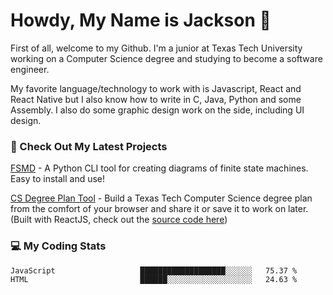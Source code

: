 # Howdy, My Name is Jackson 🤠

First of all, welcome to my Github. I'm a junior at Texas Tech University working on a Computer Science degree and studying to become a software engineer.

My favorite language/technology to work with is Javascript, React and React Native but I also know how to write in C, Java, Python and some Assembly. 
I also do some graphic design work on the side, including UI design.

### 🔨 Check Out My Latest Projects
[FSMD](https://github.com/jaxcksn/FSMD) - A Python CLI tool for creating diagrams of finite state machines. Easy to install and use!

[CS Degree Plan Tool](https://csplan.jaxcksn.dev/) - Build a Texas Tech Computer Science degree plan from the comfort of your browser and share it or save it to work on later. (Built with ReactJS, check out the [source code here](https://github.com/jaxcksn/CompSciDegreePlan))

<!---
jaxcksn/jaxcksn is a ✨ special ✨ repository because its `README.md` (this file) appears on your GitHub profile.
You can click the Preview link to take a look at your changes.
--->

### 💻 My Coding Stats
<!--START_SECTION:waka-->

```txt
JavaScript                   ███████████████████░░░░░░   75.37 %
HTML                         ██████░░░░░░░░░░░░░░░░░░░   24.63 %
```

<!--END_SECTION:waka-->
